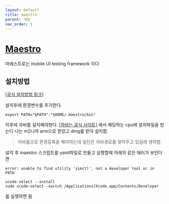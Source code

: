 ```yaml
---
layout: default
title: maestro
parent: 세팅
nav_order: 1
---
```

# [Maestro](https://maestro.mobile.dev/)
마에스트로는 mobile UI testing framework 이다.

## 설치방법
[[공식 설치방법 링크]](https://maestro.mobile.dev/getting-started/installing-maestro)

설치후에 환경변수를 추가한다.

```
export PATH="$PATH":"$HOME/.maestro/bin"
```

이후에 자바를 설치해야한다.
[[자바는 공식 사이트]](https://www.oracle.com/kr/java/technologies/downloads/) 에서 해당하는 cpu에 설치파일을 받는다 나는 m2니까 arm으로 받았고 dmg를 받아 설치함. 

> 자바홈으로 환경등록을 해야하는데 일단은 자바경로를 찾아주고 있길래 생략함.

설치 후 
maestro 스크립트를 yaml파일로 만들고 실행할때 아래의 같은 에러가 보인다면

```
error: unable to find utility 'simctl', not a developer tool or in PATH
```

```
xcode-select --install
sudo xcode-select -switch /Applications/Xcode.app/Contents/Developer
```

를 실행하면 됨